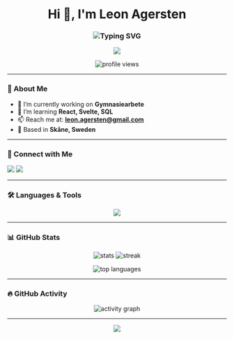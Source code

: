 <h1 align="center">
  Hi 👋, I'm Leon Agersten
</h1>

<h3 align="center">
  <img src="https://readme-typing-svg.herokuapp.com?font=Fira+Code&size=22&duration=1500&pause=700&color=0E75B6&center=true&vCenter=true&width=500&lines=Professional+Student;Always+Learning;Always+Ready" alt="Typing SVG" />
</h3>

<p align="center">
  <img src="https://img.shields.io/badge/Location-Skåne,%20Sweden-0e75b6?style=for-the-badge&logo=google-maps&logoColor=white" />
</p>

<p align="center">
  <img src="https://komarev.com/ghpvc/?username=07agle&label=Profile+Views&color=0e75b6&style=for-the-badge" alt="profile views" />
</p>

---

### 🌟 About Me  
- 🔭 I’m currently working on **Gymnasiearbete**  
- 🌱 I’m learning **React, Svelte, SQL**  
- 📫 Reach me at: **leon.agersten@gmail.com**  
- 📍 Based in **Skåne, Sweden**  

---

### 🤝 Connect with Me  
<p align="left">
  <a href="mailto:leon.agersten@gmail.com"><img src="https://img.shields.io/badge/Email-D14836?style=for-the-badge&logo=gmail&logoColor=white"/></a>
  <a href="https://github.com/07agle" target="_blank"><img src="https://img.shields.io/badge/GitHub-100000?style=for-the-badge&logo=github&logoColor=white"/></a>
</p>

---

### 🛠️ Languages & Tools  
<p align="center">
  <img src="https://skillicons.dev/icons?i=react,svelte,js,html,css,sass,php,mysql,java,linux,docker,git,figma,blender" />
</p>

---

### 📊 GitHub Stats  
<p align="center">
  <img src="https://github-readme-stats.vercel.app/api?username=07agle&show_icons=true&theme=tokyonight" alt="stats" />
  <img src="https://github-readme-streak-stats.herokuapp.com/?user=07agle&theme=tokyonight" alt="streak" />
</p>

<p align="center">
  <img src="https://github-readme-stats.vercel.app/api/top-langs?username=07agle&show_icons=true&locale=en&layout=compact&theme=tokyonight" alt="top languages" />
</p>

---

### 🔥 GitHub Activity  
<p align="center">
  <img src="https://github-readme-activity-graph.vercel.app/graph?username=07agle&theme=tokyo-night" alt="activity graph"/>
</p>

---

<p align="center">
  <img src="https://capsule-render.vercel.app/api?type=waving&color=0e75b6&height=100&section=footer"/>
</p>

